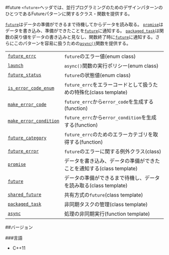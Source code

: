 #future
`<future>`ヘッダでは、並行プログラミングのためのデザインパターンのひとつであるFutureパターンに関するクラス・関数を提供する。

[`future`](./future/future.md)はデータの準備ができるまで待機してからデータを読み取る。
[`promise`](./future/promise.md)はデータを書き込み、準備ができたことを[`future`](./future.md)に通知する。
[`packaged_task`](./future/packaged_task.md)は関数の戻り値をデータの書き込みと見なし、関数終了時に[`future`](./future/future.md)に通知する。さらにこのパターンを容易に扱うための[`async()`](./future/async.md)関数を提供する。

| | |
|------------------------------------------------------------------------------------------------------------------------------|------------------------------------------------------------------------------------------------|
| [`future_errc`](./future/future_errc.md) | `future`のエラー値(enum class) |
| [`launch`](./future/launch.md) | `async()`関数の実行ポリシー(enum class) |
| [`future_status`](./future/future_status.md) | `future`の状態値(enum class) |
| [`is_error_code_enum`](./future/is_error_code_enum.md) | `future_errc`をエラーコードとして扱うための特殊化(class template) |
| [`make_error_code`](./future/make_error_code.md) | `future_errc`から`error_code`を生成する(function) |
| [`make_error_condition`](./future/make_error_condition.md) | `future_errc`から`error_condition`を生成する(function) |
| [`future_category`](./future/future_category.md) | `future_errc`のためのエラーカテゴリを取得する(function) |
| [`future_error`](./future/future_error.md) | `future`のエラーに関する例外クラス(class) |
| [`promise`](./future/promise.md) | データを書き込み、データの準備ができたことを通知する(class template) |
| [`future`](./future/future.md) | データの準備ができるまで待機し、データを読み取る(class template) |
| [`shared_future`](./future/shared_future.md) | 共有方式の`future`(class template) |
| [`packaged_task`](./future/packaged_task.md) | 非同期タスクの管理(class template) |
| [`async`](./future/async.md) | 処理の非同期実行(function template) |



##バージョン

###言語

- C++11

